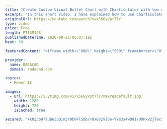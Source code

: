 ```yaml
---
title: "Create Custom Visual Bullet Chart with Charticulator with two categories"
excerpt: "In this short video, I have explained how to use Charticulator for creating a Bullet chart with two categories."
originalUrl: https://youtube.com/watch?v=xS6GyVpt7lY
type: video
price: Free
length: PT13M14S
publishedDateTime: 2020-09-21T06:07:19Z
heat: 50

featuredContent: "<iframe width=\"800\" height=\"500\" frameborder=\"0\" src=\"https://www.youtube.com/embed/xS6GyVpt7lY\" allow=\"accelerometer; autoplay; encrypted-media; gyroscope; picture-in-picture\" allowfullscreen></iframe>"

provider:
  name: RADACAD
  domain: radacad.com

topics:
  - Power BI

images:
  - url: https://i.ytimg.com/vi/xS6GyVpt7lY/maxresdefault.jpg
    width: 1280
    height: 720
    isCached: true

secured: "+kOi3bH7luBeZuQim3r9bO4lSDb/v0xGV2vJoa+YYe3s4wDd1/U9Hkv2jTaxxoLRDJZXIA5jFjBIZtojiDMnjcvozqpsT0fNPNxBRHxgEPLiRmkVPkR/V4Hi7Jc5J/mpxGcztxQDWX3Lolb/0DtdSXmWRA7EdqYOEOtL/VRckn22U0ebNnTMJJNCgW3/cphBuGhxrQIokytjxkWDOuFCzcxzwlG+ay+r+FP8+iLLa+a2c+ac9MeuLegAJIw73PIM/++VTAABuAATKYNB+QPLlox1i7UTPgtuFfmbtFOts10Sv725SJcXroyhw+B02FVmq78p6bJ1aLNzct9rjY7tuWtepma1hjQT3Ah80MfvbVat10vh9zeEy2ugWRUiEFbBMbPKQeqkda7V551Qzsl6w/iq03xXJNUni3b8ILrzWZM=;2EtKITZh4fJn26HDSgtd7g=="
---
```


